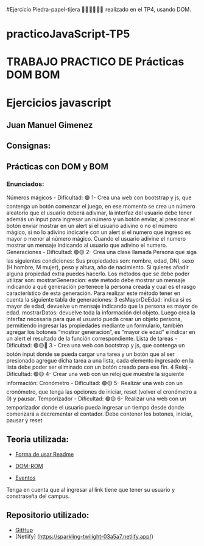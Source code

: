 #Ejercicio Piedra-papel-tijera 👊🏻 ✋🏻 ✌🏻  realizado en el TP4, usando DOM.
# practicoJavaScript-TP5
# TRABAJO PRACTICO DE Prácticas DOM BOM
# Ejercicios javascript

## Juan Manuel Gimenez

## Consignas:
##  Prácticas con DOM y BOM
### Enunciados:

Números mágicos - Dificultad: 🟢
1- Crea una web con bootstrap y js, que contenga un botón comenzar el juego, en
ese momento se crea un número aleatorio que el usuario deberá adivinar, la
interfaz del usuario debe tener además un input para ingresar un número y un
botón enviar, al presionar el botón enviar mostrar en un alert si el usuario adivino
o no el número mágico, si no lo adivino indicarle con un alert si el numero que
ingreso es mayor o menor al número mágico.
Cuando el usuario adivine el numero mostrar un mensaje indicando al usuario que
adivino el numero.
Generaciones - Dificultad: 🟢🟡
2- Crea una clase llamada Persona que siga las siguientes condiciones:
Sus propiedades son: nombre, edad, DNI, sexo (H hombre, M mujer), peso y altura,
año de nacimiento. Si quieres añadir alguna propiedad extra puedes hacerlo.
Los métodos que se debe poder utilizar son:
mostrarGeneracion: este método debe mostrar un mensaje indicando a qué
generación pertenece la persona creada y cual es el rasgo característico de esta
generación.
Para realizar este método tener en cuenta la siguiente tabla de generaciones:
3
esMayorDeEdad: indica si es mayor de edad, devuelve un mensaje indicando que la
persona es mayor de edad.
mostrarDatos: devuelve toda la información del objeto.
Luego crea la interfaz necesaria para que el usuario pueda crear un objeto
persona, permitiendo ingresar las propiedades mediante un formulario, también
agregar los botones “mostrar generación”, es “mayor de edad” e indicar en un alert
el resultado de la función correspondiente.
Lista de tareas - Dificultad: 🟢🟡🔴
3 - Crea una web con bootstrap y js, que contenga un botón input donde se pueda
cargar una tarea y un botón que al ser presionado agregue dicha tarea a una lista,
cada elemento ingresado en la lista debe poder ser eliminado con un botón creado
para ese fin.
4
Reloj - Dificultad: 🟢🟡
4- Crear una web con un reloj que muestre la siguiente información:
Cronómetro - Dificultad: 🟢🟡
5- Realizar una web con un cronómetro, que tenga las opciones de iniciar, reset
(volver el cronómetro a 0) y pausar.
Temporizador - Dificultad: 🟢🟡
6- Realizar una web con un temporizador donde el usuario pueda ingresar un
tiempo desde donde comenzará a decrementar el contador. Debe contener los
botones, iniciar, pausar y reset


## Teoria utilizada: 
- [Forma de usar Readme](https://gist.github.com/earias08/082a432a819eae5dbb8f1a9f878f14c1)

- [DOM-ROM](https://campus.rollingcodeschool.com/mod/url/view.php?id=21702)

- [Eventos](https://campus.rollingcodeschool.com/mod/url/view.php?id=21703)

Tenga en cuenta que al ingresar al link tiene que tener su usuario y constraseña del campus.

## Repositorio utilizado: 
- [GitHup](https://github.com/juanmakorn/tp5Ejercicio2.git)
- [Netlify] (https://sparkling-twilight-03a5a7.netlify.app/)

